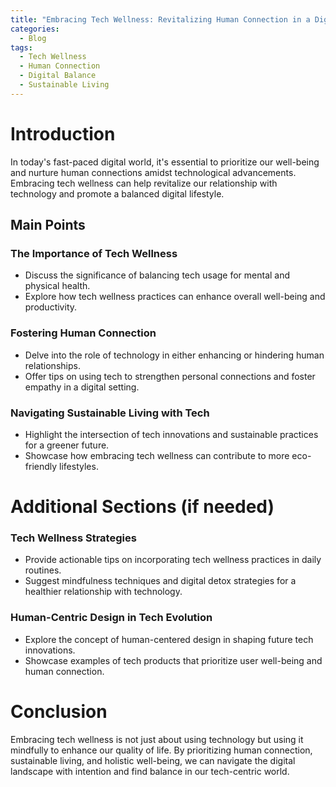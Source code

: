 ```yaml
---
title: "Embracing Tech Wellness: Revitalizing Human Connection in a Digital Era"
categories:
  - Blog
tags:
  - Tech Wellness
  - Human Connection
  - Digital Balance
  - Sustainable Living
---
```


# Introduction
In today's fast-paced digital world, it's essential to prioritize our well-being and nurture human connections amidst technological advancements. Embracing tech wellness can help revitalize our relationship with technology and promote a balanced digital lifestyle.

## Main Points
### The Importance of Tech Wellness
- Discuss the significance of balancing tech usage for mental and physical health.
- Explore how tech wellness practices can enhance overall well-being and productivity.

### Fostering Human Connection
- Delve into the role of technology in either enhancing or hindering human relationships.
- Offer tips on using tech to strengthen personal connections and foster empathy in a digital setting.

### Navigating Sustainable Living with Tech
- Highlight the intersection of tech innovations and sustainable practices for a greener future.
- Showcase how embracing tech wellness can contribute to more eco-friendly lifestyles.

# Additional Sections (if needed)
### Tech Wellness Strategies
- Provide actionable tips on incorporating tech wellness practices in daily routines.
- Suggest mindfulness techniques and digital detox strategies for a healthier relationship with technology.

### Human-Centric Design in Tech Evolution
- Explore the concept of human-centered design in shaping future tech innovations.
- Showcase examples of tech products that prioritize user well-being and human connection.

# Conclusion
Embracing tech wellness is not just about using technology but using it mindfully to enhance our quality of life. By prioritizing human connection, sustainable living, and holistic well-being, we can navigate the digital landscape with intention and find balance in our tech-centric world.